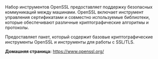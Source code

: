 Набор инструментов OpenSSL предоставляет поддержку безопасных коммуникаций между машинами.
OpenSSL включает инструмент управления сертификатами и совместно используемые библиотеки,
которые обеспечивают различные криптографические алгоритмы и протоколы.

Предоставляет пакет, который содержит базовые криптографические инструменты OpenSSL
и инструменты для работы с SSL/TLS.

**Домашняя страница:** <https://www.openssl.org/>
